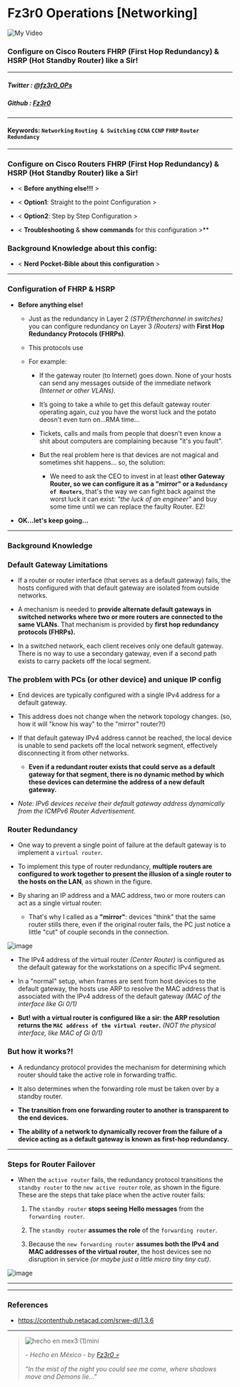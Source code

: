 
# Fz3r0 Operations  [Networking]

![My Video](https://user-images.githubusercontent.com/94720207/165892585-b830998d-d7c5-43b4-a3ad-f71a07b9077e.gif)

### Configure on Cisco Routers FHRP (First Hop Redundancy) & HSRP (Hot Standby Router) like a Sir! 

---

##### Twitter  : [@fz3r0_OPs](https://twitter.com/Fz3r0_OPs) 
##### Github  : [Fz3r0](https://github.com/fz3r0) 

---

#### Keywords: `Networking` `Routing & Switching` `CCNA` `CCNP` `FHRP` `Router Redundancy`

---
   
### Configure on Cisco Routers FHRP (First Hop Redundancy) & HSRP (Hot Standby Router) like a Sir! 

- < **Before anything else!!!** >

- < **Option1**: Straight to the point Configuration >

- < **Option2**: Step by Step Configuration >

- < **Troubleshooting** & **show commands** for this configuration >** 

### Background Knowledge about this config:

- < **Nerd Pocket-Bible about this configuration** >

---

### Configuration of FHRP & HSRP 

- **Before anything else!**

    - Just as the redundancy in Layer 2 _(STP/Etherchannel in switches)_ you can configure redundancy on Layer 3 _(Routers)_ with **First Hop Redundancy Protocols (FHRPs)**.
    
    - This protocols use  

    - For example: 
    
        - If the gateway router (to Internet) goes down. None of your hosts can send any messages outside of the immediate network _(Internet or other VLANs)_. 
         
        - It’s going to take a while to get this default gateway router operating again, cuz you have the worst luck and the potato deosn't even turn on...RMA time... 
         
        - Tickets, calls and mails from people that doesn't even know a shit about computers are complaining because "it's you fault".
         
        - But the real problem here is that devices are not magical and sometimes shit happens... so, the solution:
         
            - We need to ask the CEO to invest in at least **other Gateway Router, so we can configure it as a "mirror" or a `Redundancy of Routers`**, that's the way we can fight back against the worst luck it can exist: _"the luck of an engineer"_ and buy some time until we can replace the faulty Router. EZ!
        
- **OK...let's keep going...**

---

### Background Knowledge

### Default Gateway Limitations

- If a router or router interface (that serves as a default gateway) fails, the hosts configured with that default gateway are isolated from outside networks. 

- A mechanism is needed to **provide alternate default gateways in switched networks where two or more routers are connected to the same VLANs**. That mechanism is provided by **first hop redundancy protocols (FHRPs).**

- In a switched network, each client receives only one default gateway. There is no way to use a secondary gateway, even if a second path exists to carry packets off the local segment.

### The problem with PCs (or other device) and unique IP config

- End devices are typically configured with a single IPv4 address for a default gateway.

- This address does not change when the network topology changes. (so, how it will "know his way" to the "mirror" router?!) 

- If that default gateway IPv4 address cannot be reached, the local device is unable to send packets off the local network segment, effectively disconnecting it from other networks.

    - **Even if a redundant router exists that could serve as a default gateway for that segment, there is no dynamic method by which these devices can determine the address of a new default gateway.** 

- _Note: IPv6 devices receive their default gateway address dynamically from the ICMPv6 Router Advertisement._

### Router Redundancy

- One way to prevent a single point of failure at the default gateway is to implement a `virtual router`.

- To implement this type of router redundancy, **multiple routers are configured to work together to present the illusion of a single router to the hosts on the LAN**, as shown in the figure.

- By sharing an IP address and a MAC address, two or more routers can act as a single virtual router: 

    - That's why I called as a **"mirror"**: devices "think" that the same router stills there, even if the original router fails, the PC just notice a little "cut" of couple seconds in the connection. 

![image](https://user-images.githubusercontent.com/94720207/166187133-11bfdda5-1822-45ee-a2cb-f6a618d5f95f.png)

- The IPv4 address of the virtual router _(Center Router)_ is configured as the default gateway for the workstations on a specific IPv4 segment.

- In a "normal" setup, when frames are sent from host devices to the default gateway, the hosts use ARP to resolve the MAC address that is associated with the IPv4 address of the default gateway _(MAC of the interface like Gi 0/1)_

- **But! with a virtual router is configured like a sir: the ARP resolution returns the `MAC address of the virtual router`.** _(NOT the physical interface, like MAC of Gi 0/1)_ 

### But how it works?!

- A redundancy protocol provides the mechanism for determining which router should take the active role in forwarding traffic. 

- It also determines when the forwarding role must be taken over by a standby router. 

- **The transition from one forwarding router to another is transparent to the end devices.**

- **The ability of a network to dynamically recover from the failure of a device acting as a default gateway is known as first-hop redundancy.**

---

### Steps for Router Failover

- When the `active router` fails, the redundancy protocol transitions the `standby router` to the `new active router` role, as shown in the figure. These are the steps that take place when the active router fails:

    1. The `standby router` **stops seeing Hello messages** from the `forwarding router`.

    2. The `standby router` **assumes the role** of the `forwarding router`.

    3. Because the `new forwarding router` **assumes both the IPv4 and MAC addresses of the virtual router**, the host devices see no disruption in service _(or maybe just a little micro tiny tiny cut)_.

![image](https://user-images.githubusercontent.com/94720207/166187812-f5eef0b4-67f2-48d3-b086-cc0855b37ece.png)

---








---

### References

- https://contenthub.netacad.com/srwe-dl/1.3.6

---

> ![hecho en mex3 (1)mini](https://user-images.githubusercontent.com/94720207/163919294-2754caa3-c98c-4df3-b782-00703e4d3343.png)
>
> _- Hecho en México - by [Fz3r0 💀](https://github.com/Fz3r0/)_ 
>
> _"In the mist of the night you could see me come, where shadows move and Demons lie..."_ 
